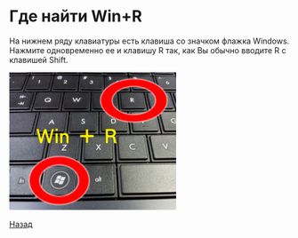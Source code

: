 # Где найти Win+R

На нижнем ряду клавиатуры есть клавиша со значком флажка Windows.
Нажмите одновременно ее и клавишу R так, как Вы обычно вводите R с клавишей Shift.

![pic-win-r]

[Назад][back]

[back]: index.md "Основная инструкция"

[pic-win-r]: assets/images/win-r.jpg "Win+R"
